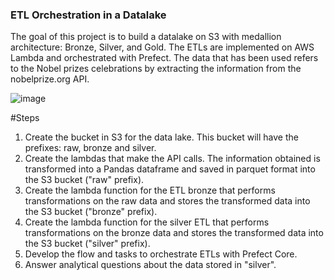 ### ETL Orchestration in a Datalake

The goal of this project is to build a datalake on S3 with medallion architecture: Bronze, Silver, and Gold. The ETLs are implemented on AWS Lambda and orchestrated with Prefect. The data that has been used refers to the Nobel prizes celebrations by extracting the information from the nobelprize.org API.

![image](https://github.com/ivangprado/ETL_orchestration-Medallion_datalake/assets/6001254/d4176093-5d55-490a-ab09-4ed9512ebaf8)


#Steps

1. Create the bucket in S3 for the data lake. This bucket will have the prefixes: raw, bronze and silver.
2. Create the lambdas that make the API calls. The information obtained is transformed into a Pandas dataframe and saved in parquet format into the S3 bucket ("raw" prefix).
3. Create the lambda function for the ETL bronze that performs transformations on the raw data and stores the transformed data into the S3 bucket ("bronze" prefix).
4. Create the lambda function for the silver ETL that performs transformations on the bronze data and stores the transformed data into the S3 bucket ("silver" prefix).
5. Develop the flow and tasks to orchestrate ETLs with Prefect Core.
6. Answer analytical questions about the data stored in "silver".
